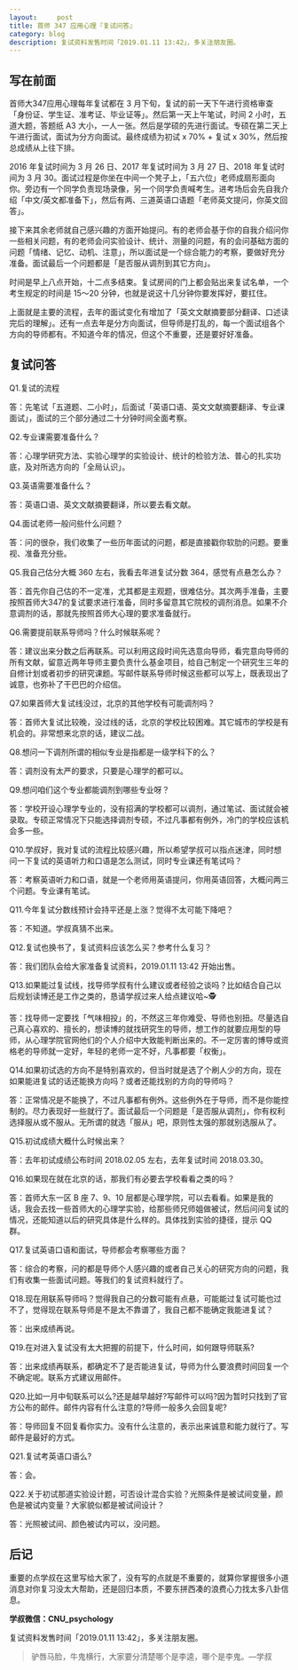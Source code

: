 ```yaml
---
layout:     post
title: 首师 347 应用心理『复试问答』
category: blog
description: 复试资料发售时间「2019.01.11 13:42」，多关注朋友圈。
---
```


## 写在前面

首师大347应用心理每年复试都在 3 月下旬，复试的前一天下午进行资格审查「身份证、学生证、准考证、毕业证等」。然后第一天上午笔试，时间 2 小时，五道大题，答题纸 A3 大小，一人一张。然后是学硕的先进行面试。专硕在第二天上午进行面试，面试为分方向面试。最终成绩为初试 x 70% + 复试 x 30%，然后按总成绩从上往下排。

2016 年复试时间为 3 月 26 日、2017 年复试时间为 3 月 27 日、2018 年复试时间为 3 月 30。面试过程是你坐在中间一个凳子上，「五六位」老师成扇形面向你。旁边有一个同学负责现场录像，另一个同学负责喊考生。进考场后会先自我介绍「中文/英文都准备下」，然后有两、三道英语口语题「老师英文提问，你英文回答」。

接下来其余老师就自己感兴趣的方面开始提问。有的老师会基于你的自我介绍问你一些相关问题，有的老师会问实验设计、统计、测量的问题，有的会问基础方面的问题「情绪、记忆、动机、注意」，所以面试是一个综合能力的考察，要做好充分准备。面试最后一个问题都是「是否服从调剂到其它方向」。

时间是早上八点开始，十二点多结束。复试房间的门上都会贴出来复试名单，一个考生规定的时间是 15～20 分钟，也就是说这十几分钟你要发挥好，要扛住。

上面就是主要的流程，去年的面试变化有增加了「英文文献摘要部分翻译、口述读完后的理解」。还有一点去年是分方向面试，但导师是打乱的，每一个面试组各个方向的导师都有。不知道今年的情况，但这个不重要，还是要好好准备。

## 复试问答

Q1.复试的流程

答：先笔试「五道题、二小时」，后面试「英语口语、英文文献摘要翻译、专业课面试」，面试的三个部分通过二十分钟时间全面考察。

Q2.专业课需要准备什么？

答：心理学研究方法、实验心理学的实验设计、统计的检验方法、普心的扎实功底，及对所选方向的「全局认识」。

Q3.英语需要准备什么？

答：英语口语、英文文献摘要翻译，所以要去看文献。

Q4.面试老师一般问些什么问题？

答：问的很杂，我们收集了一些历年面试的问题，都是直接戳你软肋的问题。要重视、准备充分些。

Q5.我自己估分大概 360 左右，我看去年进复试分数 364，感觉有点悬怎么办？

答：首先你自己估的不一定准，尤其都是主观题，很难估分。其次两手准备，主要按照首师大347的复试要求进行准备，同时多留意其它院校的调剂消息。如果不介意调剂的话，那就先按照首师大心理的要求准备就行。

Q6.需要提前联系导师吗？什么时候联系呢？

答：建议出来分数之后再联系。可以利用这段时间先选意向导师，看完意向导师的所有文献，留意近两年导师主要负责什么基金项目，给自己制定一个研究生三年的自修计划或者初步的研究课题。写邮件联系导师时候这些都可以写上，既表现出了诚意，也弥补了干巴巴的介绍信。

Q7.如果首师大复试线没过，北京的其他学校有可能调剂吗？

答：首师大复试比较晚，没过线的话，北京的学校比较困难。其它城市的学校是有机会的。非常想来北京的话，建议二战。

Q8.想问一下调剂所谓的相似专业是指都是一级学科下的么？

答：调剂没有太严的要求，只要是心理学的都可以。

Q9.想问咱们这个专业都能调剂到哪些专业呀？

答：学校开设心理学专业的，没有招满的学校都可以调剂，通过笔试、面试就会被录取。专硕正常情况下只能选择调剂专硕，不过凡事都有例外，冷门的学校应该机会多一些。

Q10.学叔好，我对复试的流程比较感兴趣，所以希望学叔可以指点迷津，同时想问一下复试的英语听力和口语是怎么测试，同时专业课还有笔试吗？

答：考察英语听力和口语，就是一个老师用英语提问，你用英语回答，大概问两三个问题。专业课有笔试。

Q11.今年复试分数线预计会持平还是上涨？觉得不太可能下降吧？

答：不知道。学叔真猜不出来。

Q12.复试也换书了，复试资料应该怎么买？参考什么复习？

答：我们团队会给大家准备复试资料，2019.01.11 13:42 开始出售。

Q13.如果能过复试线，找导师学叔有什么建议或者经验之谈吗？比如结合自己以后规划读博还是工作之类的，恳请学叔过来人给点建议哈~🕵️

答：找导师一定要找「气味相投」的，不然这三年你难受、导师也别扭。尽量选自己真心喜欢的、擅长的，想读博的就找研究生的导师，想工作的就要应用型的导师，从心理学院官网他们的个人介绍中大致能判断出来的。不一定厉害的博导或资格老的导师就一定好，年轻的老师一定不好，凡事都要「权衡」。

Q14.如果初试选的方向不是特别喜欢的，但当时就是选了个刷人少的方向，现在如果能进复试的话还能换方向吗？或者还能找别的方向的导师吗？

答：正常情况是不能换了，不过凡事都有例外。这些例外在于导师，而不是你能控制的。尽力表现好一些就行了。面试最后一个问题是「是否服从调剂」，你有权利选择服从或不服从。无所谓的就选「服从」吧，原则性太强的那就别选服从了。

Q15.初试成绩大概什么时候出来？

答：去年初试成绩公布时间 2018.02.05 左右，去年复试时间 2018.03.30。

Q16.如果现在就在北京的话，那我们有必要去学校看看之类的吗？

答：首师大东一区 B 座 7、9、10 层都是心理学院，可以去看看。如果是我的话，我会去找一些首师大的心理学实验，给那些师兄师姐做被试，然后问问复试的情况，还能知道以后的研究具体是什么样的。具体找到实验的捷径，提示 QQ 群。

Q17.复试英语口语和面试，导师都会考察哪些方面？

答：综合的考察，问的都是导师个人感兴趣的或者自己关心的研究方向的问题，我们有收集一些面试问题。等我们的复试资料就行了。

Q18.现在用联系导师吗？觉得我自己的分数可能有点悬，可能能过复试可能也过不了，觉得现在联系导师是不是太不靠谱了，我自己都不能确定我能进复试？

答：出来成绩再说。

Q19.在对进入复试没有太大把握的前提下，什么时间，如何跟导师联系?

答：出来成绩再联系，都确定不了是否能进复试，导师为什么要浪费时间回复一个不确定呢。联系方式建议用邮件。

Q20.比如一月中旬联系可以么?还是越早越好?写邮件可以吗?因为暂时只找到了官方公布的邮件。邮件内容有什么注意的?导师一般多久会回复呢?

答：导师回复不回复看你实力。没有什么注意的，表示出来诚意和能力就行了。写邮件是最好的方式。

Q21.复试考英语口语么?

答：会。

Q22.关于初试那道实验设计题，可否设计混合实验？光照条件是被试间变量，颜色是被试内变量？大家貌似都是被试间设计？

答：光照被试间、颜色被试内可以，没问题。

## 后记

重要的点学叔在这里写给大家了，没有写的点就是不重要的，就算你掌握很多小道消息对你复习没太大帮助，还是回归本质，不要东拼西凑的浪费心力找太多八卦信息。

**学叔微信：CNU_psychology**

复试资料发售时间「2019.01.11 13:42」，多关注朋友圈。

> 驴唇马脸，牛鬼横行，大家要分清楚哪个是李逵，哪个是李鬼。—学叔

